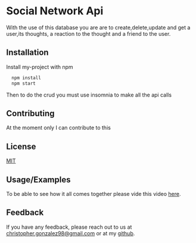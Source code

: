 
# Social Network Api

With the use of this database you are are to create,delete,update and get a user,its thoughts, a reaction to the thought and a friend to the user.




## Installation

Install my-project with npm

```bash
  npm install 
  npm start
```
Then to do the crud you must use insomnia to make all the api calls
## Contributing

At the moment only I can contribute to this


## License

[MIT](https://choosealicense.com/licenses/mit/)


## Usage/Examples

To be able to see how it all comes together please vide this video [here](https://drive.google.com/file/d/1LrVDIVZ7EShO_lVKhUiUT0YSrS-m3dTf/view?usp=share_link).



## Feedback

If you have any feedback, please reach out to us at christopher.gonzalez98@gmail.com
or at my [github](https://github.com/chrisjg19/MongooseUserCreate).

